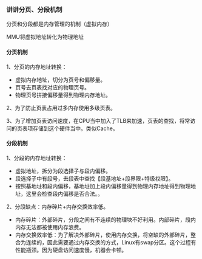 ### 讲讲分页、分段机制

分页和分段都是内存管理的机制（虚拟内存）

MMU将虚拟地址转化为物理地址

#### 分页机制

1、分页的内存地址转换：

- 虚拟内存地址，切分为页号和偏移量。
- 页号去页表找对应的物理页号。
- 物理页号拼接偏移量得到物理内存地址。

2、为了防止页表占用过多内存使用多级页表。

3、为了增加页表访问速度，在CPU当中加入了TLB来加速，页表的查找，将常访问的页表项存储到这个硬件当中。类似Cache。



#### 分段机制

1、分段的内存地址转换：

- 虚拟地址，拆分为段选择子与段内偏移。
- 段选择子中有段号，去段表中查找【段基地址+段界限+特级权限】。
- 按照基地址和段内偏移，基地址加上段内偏移量得到物理内存地址得到物理地址，这里会检查段内偏移是否合法。。

2、分段缺点：内存碎片+内存交换效率低。

- 内存碎片：外部碎片，分段之间有不连续的物理块不好利用。内部碎片，段内内存无法都被使用内存浪费。
- 内存交换效率低：为了解决外部碎片，使用内存交换，将空缺的外部碎片，整合为连续的，因此需要通过内存交换的方式，Linux有swap分区。这个过程有性能瓶颈。因为硬盘访问速度慢，机器会卡顿。

